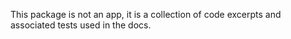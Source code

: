 This package is not an app, it is a collection of code excerpts and associated
tests used in the docs.
